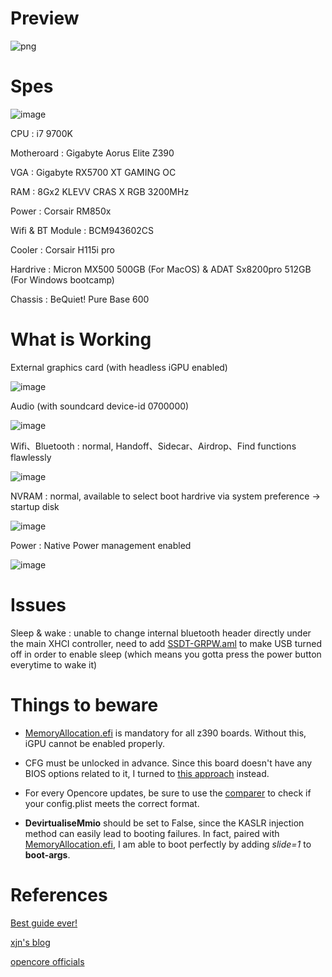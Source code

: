 # Preview #

![png](https://github.com/stanleyhi8888/Aorus-Elite-Z390-Opencore-EFI/blob/master/pics/about.png)

# Spes #

![image](https://github.com/stanleyhi8888/Aorus-Elite-Z390-Opencore-EFI/blob/master/pics/peripherals.png)

CPU : i7 9700K

Motheroard : Gigabyte Aorus Elite Z390

VGA : Gigabyte RX5700 XT GAMING OC

RAM : 8Gx2 KLEVV CRAS X RGB 3200MHz

Power : Corsair RM850x


Wifi & BT Module : BCM943602CS

Cooler : Corsair H115i pro

Hardrive : Micron MX500 500GB (For MacOS) & ADAT Sx8200pro 512GB (For Windows bootcamp)

Chassis : BeQuiet! Pure Base 600

# What is Working #

External graphics card (with headless iGPU enabled)

![image](https://github.com/stanleyhi8888/Aorus-Elite-Z390-Opencore-EFI/blob/master/pics/iGPU.png)

Audio (with soundcard device-id 0700000)

![image](https://github.com/stanleyhi8888/Aorus-Elite-Z390-Opencore-EFI/blob/master/pics/sound.png)


Wifi、Bluetooth : normal, Handoff、Sidecar、Airdrop、Find functions flawlessly

![image](https://github.com/stanleyhi8888/Aorus-Elite-Z390-Opencore-EFI/blob/master/pics/airdrop.png)

NVRAM : normal, available to select boot hardrive via system preference -> startup disk


![image](https://github.com/stanleyhi8888/Aorus-Elite-Z390-Opencore-EFI/blob/master/pics/boot.png)

Power : Native Power management enabled

![image](https://github.com/stanleyhi8888/Aorus-Elite-Z390-Opencore-EFI/blob/master/pics/power.png)

# Issues #

Sleep & wake : unable to change internal bluetooth header directly under the main XHCI controller, need to add [SSDT-GRPW.aml](https://github.com/stanleyhi8888/Aorus-Elite-Z390-Opencore-EFI/blob/master/EFI/OC/ACPI/SSDT-GPRW.aml)
to make USB turned off in order to enable sleep (which means you gotta press the power button everytime to wake it)

# Things to beware #


+ [MemoryAllocation.efi](https://github.com/stanleyhi8888/Aorus-Elite-Z390-Opencore-EFI/blob/master/EFI/OC/Drivers/MemoryAllocation.efi) is mandatory for all z390 boards. Without this, iGPU cannot be enabled properly.

+ CFG must be unlocked in advance. Since this board doesn't have any BIOS options related to it, I turned to [this approach](https://khronokernel-2.gitbook.io/opencore-vanilla-desktop-guide/extras/msr-lock) instead.


+ For every Opencore updates, be sure to use the [comparer](https://github.com/corpnewt/OCConfigCompare) to check if your config.plist meets the correct format.


+ **DevirtualiseMmio** should be set to False, since the KASLR injection method can easily lead to booting failures. In fact, paired with [MemoryAllocation.efi](https://github.com/stanleyhi8888/Aorus-Elite-Z390-Opencore-EFI/blob/master/EFI/OC/Drivers/MemoryAllocation.efi), I am able to boot perfectly by adding _slide=1_ to **boot-args**.

# References #

[Best guide ever!](https://khronokernel-2.gitbook.io/opencore-vanilla-desktop-guide/)

[xjn's blog](https://blog.xjn819.com/)

[opencore officials](https://github.com/acidanthera/OpenCorePkg)
